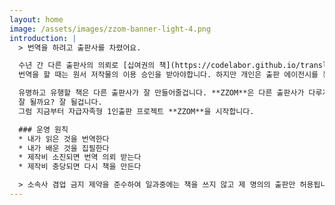 ```yaml
---
layout: home
image: /assets/images/zzom-banner-light-4.png
introduction: |
  > 번역을 하려고 출판사를 차렸어요.

  수년 간 다른 출판사의 의뢰로 [십여권의 책](https://codelabor.github.io/translating-developer/)을 번역했습니다. 그러던 어느 날 **유행하는 책**이나 **돈되는 책**말고, 유행이 아니거나 덜 팔리더라도 **내가 보고 싶고, 다른 사람도 보면 좋을 책**을 번역하고 싶다는 생각이 들었습니다.
  번역을 할 때는 원서 저작물의 이용 승인을 받아야합니다. 하지만 개인은 출판 에이전시를 통해 저작권 중개 신청을 할 수 없습니다. 그래서 아예 1인출판사를 차렸습니다. 

  유명하고 유행할 책은 다른 출판사가 잘 만들어줄겁니다. **ZZOM**은 다른 출판사가 다루지 않지만 내가 보고 싶고, 내가 보니 좋고, 다른 사람도 보면 좋을 책을 낼 것입니다. 
  잘 될까요? 잘 될겁니다. 
  그럼 지금부터 자급자족형 1인출판 프로젝트 **ZZOM**을 시작합니다.

  ### 운영 원칙
  * 내가 읽은 것을 번역한다
  * 내가 배운 것을 집필한다
  * 제작비 소진되면 번역 의뢰 받는다
  * 제작비 충당되면 다시 책을 만든다

  > 소속사 겸업 금지 제약을 준수하여 일과중에는 책을 쓰지 않고 제 명의의 출판만 허용됩니다.
---
```

